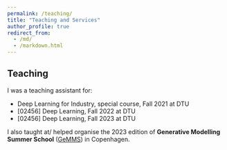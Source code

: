 ```yaml
---
permalink: /teaching/
title: "Teaching and Services"
author_profile: true
redirect_from: 
  - /md/
  - /markdown.html
---
```


## Teaching 

I was a teaching assistant for:
- Deep Learning for Industry, special course, Fall 2021 at DTU
- [02456] Deep Learning, Fall 2022 at DTU
- [02456] Deep Learning, Fall 2023 at DTU

I also taught at/ helped organise the 2023 edition of  **Generative Modelling Summer School** ([GeMMS](https://gemss.ai)) in Copenhagen.

